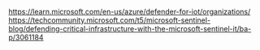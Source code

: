 https://learn.microsoft.com/en-us/azure/defender-for-iot/organizations/
https://techcommunity.microsoft.com/t5/microsoft-sentinel-blog/defending-critical-infrastructure-with-the-microsoft-sentinel-it/ba-p/3061184
